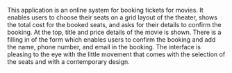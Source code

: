 This application is an online system for booking tickets for movies. It enables users to choose their seats on a grid layout of the theater, shows the total cost for the booked seats, and asks for their details to confirm the booking. At the top, title and price details of the movie is shown. There is a filling in of the form which enables users to confirm the booking and add the name, phone number, and email in the booking. The interface is pleasing to the eye with the little movement that comes with the selection of the seats and with a contemporary design.

